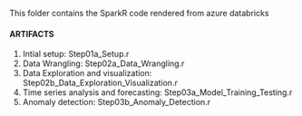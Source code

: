 This folder contains the SparkR code rendered from azure databricks

#### ARTIFACTS
1. Intial setup: Step01a_Setup.r
2. Data Wrangling: Step02a_Data_Wrangling.r						  
3. Data Exploration and visualization: Step02b_Data_Exploration_Visualization.r		       
4. Time series analysis and forecasting: Step03a_Model_Training_Testing.r		  
5. Anomaly detection: Step03b_Anomaly_Detection.r


